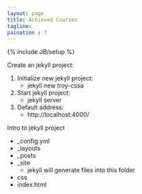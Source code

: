 ```yaml
---
layout: page
title: Achieved Courses
tagline:
paination : 7
---
```

{% include JB/setup %}


Create an jekyll project:

1. Initialize new jekyll project: 
    - jekyll new troy-cssa
2. Start jekyll project: 
    - jekyll server
3. Default address: 
    - http://localhost:4000/

Intro to jekyll project

- _config.yml
- _layouts
- _posts
- _site
    + jekyll will generate files into this folder
- css
- index.html

